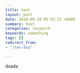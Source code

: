 ```yaml
---
title: test
layout: post
date: 2018-09-10 05:55:21 +0000
summary: test
categories: research
keywords: something
tags: []
redirect_from:
- "/tes-dsa"

---
```

dsada